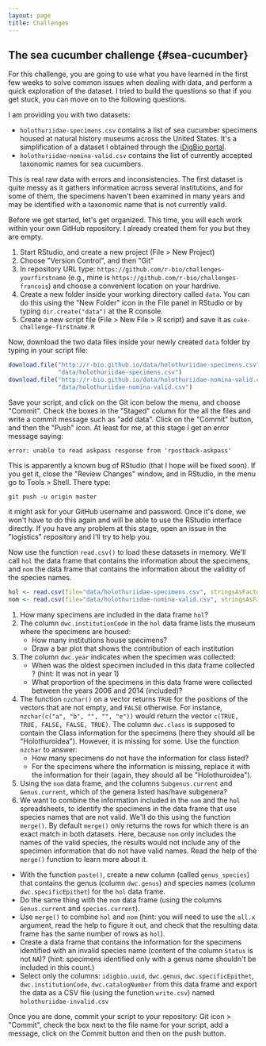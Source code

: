 ```yaml
---
layout: page
title: Challenges
---
```


## The sea cucumber challenge {#sea-cucumber}

For this challenge, you are going to use what you have learned in the first few
weeks to solve common issues when dealing with data, and perform a quick
exploration of the dataset. I tried to build the questions so that if you get
stuck, you can move on to the following questions.

I am providing you with two datasets:

- `holothuriidae-specimens.csv` contains a list of sea cucumber specimens housed
  at natural history museums across the United States. It's a simplification of
  a dataset I obtained through the
  [iDigBio portal](https://www.idigbio.org/portal).
- `holothuriidae-nomina-valid.csv` contains the list of currently accepted
  taxonomic names for sea cucumbers.

This is real raw data with errors and inconsistencies. The first dataset is
quite messy as it gathers information across several institutions, and for some
of them, the specimens haven't been examined in many years and may be identified
with a taxonomic name that is not currently valid.

Before we get started, let's get organized. This time, you will each work within
your own GitHub repository. I already created them for you but they are empty.

1. Start RStudio, and create a new project (File > New Project)
1. Choose "Version Control", and then "Git"
1. In repository URL type: `https://github.com/r-bio/challenges-yourfirstname`
   (e.g., mine is `https://github.com/r-bio/challenges-francois`) and choose a
   convenient location on your hardrive.
1. Create a new folder inside your working directory called `data`. You can do
   this using the "New Folder" icon in the File panel in RStudio or by typing
   `dir.create("data")` at the R console.
1. Create a new script file (File > New File > R script) and save it as
   `cuke-challenge-firstname.R`

Now, download the two data files inside your newly created `data` folder by
typing in your script file:


```r
download.file("http://r-bio.github.io/data/holothuriidae-specimens.csv",
              "data/holothuriidae-specimens.csv")
download.file("http://r-bio.github.io/data/holothuriidae-nomina-valid.csv",
              "data/holothuriidae-nomina-valid.csv")
```

Save your script, and click on the Git icon below the menu, and choose
"Commit". Check the boxes in the "Staged" column for the all the files and write
a commit message such as "add data". Click on the "Commit" button, and then the
"Push" icon. At least for me, at this stage I get an error message saying:

`error: unable to read askpass response from 'rpostback-askpass'`

This is apparently a known bug of RStudio (that I hope will be fixed soon). If
you get it, close the "Review Changes" window, and in RStudio, in the menu go to
Tools > Shell. There type:

`git push -u origin master`

it might ask for your GitHub username and password. Once it's done, we won't
have to do this again and will be able to use the RStudio interface directly. If
you have any problem at this stage, open an issue in the "logistics" repository
and I'll try to help you.

Now use the function `read.csv()` to load these datasets in memory. We'll call
`hol` the data frame that contains the information about the specimens, and
`nom` the data frame that contains the information about the validity of the
species names.


```r
hol <- read.csv(file="data/holothuriidae-specimens.csv", stringsAsFactors=FALSE)
nom <- read.csv(file="data/holothuriidae-nomina-valid.csv", stringsAsFactors=FALSE)
```

1. How many specimens are included in the data frame `hol`?
1. The column `dwc.institutionCode` in the `hol` data frame lists the museum
   where the specimens are housed:
   - How many institutions house specimens?
   - Draw a bar plot that shows the contribution of each institution
1. The column `dwc.year` indicates when the specimen was collected:
   - When was the oldest specimen included in this data frame collected ? (hint:
     It was not in year 1)
   - What proportion of the specimens in this data frame were collected between
     the years 2006 and 2014 (included)?
1. The function `nzchar()` on a vector returns `TRUE` for the positions of the
   vectors that are not empty, and `FALSE` otherwise. For instance,
   `nzchar(c("a", "b", "", "", "e"))` would return the vector `c(TRUE, TRUE,
   FALSE, FALSE, TRUE)`. The column `dwc.class` is supposed to contain the Class
   information for the specimens (here they should all be
   "Holothuroidea"). However, it is missing for some. Use the function `nzchar`
   to answer:
   - How many specimens do not have the information for class listed?
   - For the specimens where the information is missing, replace it with the
     information for their (again, they should all be "Holothuroidea").
1. Using the `nom` data frame, and the columns `Subgenus.current` and
   `Genus.current`, which of the genera listed has/have subgenera?
1. We want to combine the information included in the `nom` and the `hol`
  spreadsheets, to identify the specimens in the data frame that use species
  names that are not valid. We'll do this using the function `merge()`. By
  default `merge()` only returns the rows for which there is an exact match in
  both datasets. Here, because `nom` only includes the names of the valid
  species, the results would not include any of the specimen information that do
  not have valid names. Read the help of the `merge()` function to learn more
  about it.
  - With the function `paste()`, create a new column (called `genus_species`)
    that contains the genus (column `dwc.genus`) and species names (column
    `dwc.specificEpithet`) for the `hol` data frame.
  - Do the same thing with the `nom` data frame (using the columns
    `Genus.current` and `species.current`).
  - Use `merge()` to combine `hol` and `nom` (hint: you will need to use the
    `all.x` argument, read the help to figure it out, and check that the
    resulting data frame has the same number of rows as `hol`).
  - Create a data frame that contains the information for the specimens
    identified with an invalid species name (content of the column `Status` is
    not `NA`)? (hint: specimens identified only with a genus name shouldn't be
    included in this count.)
  - Select only the columns: `idigbio.uuid`, `dwc.genus`, `dwc.specificEpithet`,
    `dwc.institutionCode`, `dwc.catalogNumber` from this data frame and export
    the data as a CSV file (using the function `write.csv`) named
    `holothuriidae-invalid.csv`

Once you are done, commit your script to your repository:
Git icon > "Commit", check the box next to the file name for your script, add a
message, click on the Commit button and then on the push button.

<!---


```r
## How many specimens?
nrow(hol)
```

```
## [1] 2984
```

```r
## How many institutions house specimens?
length(unique(hol$dwc.institutionCode))
```

```
## [1] 4
```

```r
## Barplot that shows the contribution of each institution:
barplot(table(hol$dwc.institutionCode))
```

![plot of chunk answers](figure/answers-1.png) 

```r
## When was the oldest specimen collected?
min(hol$dwc.year[hol$dwc.year > 1700], na.rm=TRUE)
```

```
## [1] 1902
```

```r
## What is the proportion of speicmens collected between 2006 and 2014
sum(hol$dwc.year >= 2006 & hol$dwc.year <= 2014, na.rm=TRUE)/nrow(hol) # for all specimens
```

```
## [1] 0.4932976
```

```r
sum(hol$dwc.year >= 2006 & hol$dwc.year <= 2014, na.rm=TRUE)/sum(!is.na(hol$dwc.year)) # for all specimens with a year
```

```
## [1] 0.6986236
```

```r
## How many specimens are missing the "Class" data?
sum(!nzchar(hol$dwc.class))
```

```
## [1] 50
```

```r
## Add the missing data
hol$dwc.class[!nzchar(hol$dwc.class)] <- "Holothuroidea"

## Which of the genera listed have subgenera?
unique(nom$Genus.current[nzchar(nom$Subgenus.current)])
```

```
## [1] "Holothuria"
```

```r
## Combine the two data frames
hol[["genus_species"]] <- paste(hol$dwc.genus, hol$dwc.specificEpithet)
nom[["genus_species"]] <- paste(nom$Genus.current, nom$species.current)
hol_combined <- merge(hol, nom, all.x=TRUE)
nrow(hol_combined) == nrow(hol)
```

```
## [1] TRUE
```

```r
## How many specimens are identified with currently invalid species names?
hol_invalid <- subset(hol_combined, is.na(Status) & nzchar(dwc.specificEpithet))
write.csv(hol_invalid[, c("idigbio.uuid", "dwc.genus", "dwc.specificEpithet", "dwc.institutionCode", "dwc.catalogNumber")],
          file="holothuriidae-invalid.csv", row.names=FALSE)
```

--->
